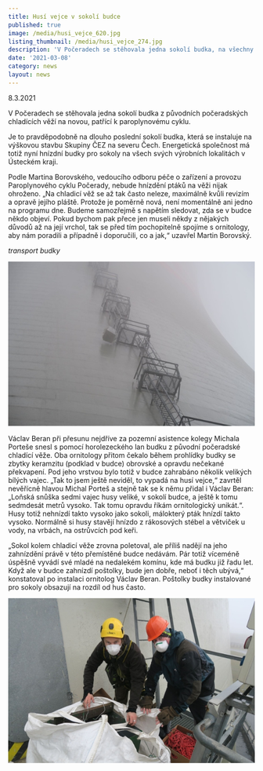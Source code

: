 ```yaml
---
title: Husí vejce v sokolí budce
published: true
image: /media/husi_vejce_620.jpg
listing_thumbnail: /media/husi_vejce_274.jpg
description: 'V Počeradech se stěhovala jedna sokolí budka, na všechny čekalo překvapení.'
date: '2021-03-08'
category: news
layout: news
---
```

8.3.2021

V Počeradech se stěhovala jedna sokolí budka z původních počeradských chladících věží na novou, patřící k paroplynovému cyklu. 

Je to pravděpodobně na dlouho poslední sokolí budka, která se instaluje na výškovou stavbu Skupiny ČEZ na severu Čech. Energetická společnost má totiž nyní hnízdní budky pro sokoly na všech svých výrobních lokalitách v Ústeckém kraji.

Podle Martina Borovského, vedoucího odboru péče o zařízení a provozu Paroplynového cyklu Počerady, nebude hnízdění ptáků na věži nijak ohroženo. „Na chladicí věž se až tak často neleze, maximálně kvůli revizím a opravě jejího pláště. Protože je poměrně nová, není momentálně ani jedno na programu dne. Budeme samozřejmě s napětím sledovat, zda se v budce někdo objeví. Pokud bychom pak přece jen museli někdy z nějakých důvodů až na její vrchol, tak se před tím pochopitelně spojíme s ornitology, aby nám poradili a případně i doporučili, co a jak,“ uzavřel Martin Borovský.

_transport budky_

![transport budky](/media/transport-sokoli-budky_620.jpg "transport budky")



Václav Beran při přesunu nejdříve za pozemní asistence kolegy Michala Porteše snesl s pomocí horolezeckého lan budku z původní počeradské chladící věže. Oba ornitology přitom čekalo během prohlídky budky se zbytky keramzitu (podklad v budce) obrovské a opravdu nečekané překvapení. Pod jeho vrstvou bylo totiž v budce zahrabáno několik velikých bílých vajec. „Tak to jsem ještě neviděl, to vypadá na husí vejce,“ zavrtěl nevěřícně hlavou Michal Porteš a stejně tak se k němu přidal i Václav Beran: „Loňská snůška sedmi vajec husy veliké, v sokolí budce, a ještě k tomu sedmdesát metrů vysoko. Tak tomu opravdu říkám ornitologický unikát.“. Husy totiž nehnízdí takto vysoko jako sokoli, málokterý pták hnízdí takto vysoko. Normálně si husy stavějí hnízdo z rákosových stébel a větviček u vody, na vrbách, na ostrůvcích pod keři. 

 „Sokol kolem chladicí věže zrovna poletoval, ale příliš nadějí na jeho zahnízdění právě v této přemístěné budce nedávám. Pár totiž víceméně úspěšně vyvádí své mladé na nedalekém komínu, kde má budku již řadu let. Když ale v budce zahnízdí poštolky, bude jen dobře, neboť i těch ubývá,“ konstatoval po instalaci ornitolog Václav Beran. Poštolky budky instalované pro sokoly obsazují na rozdíl od hus často.

![](/media/priprava_budky_620.jpg)
